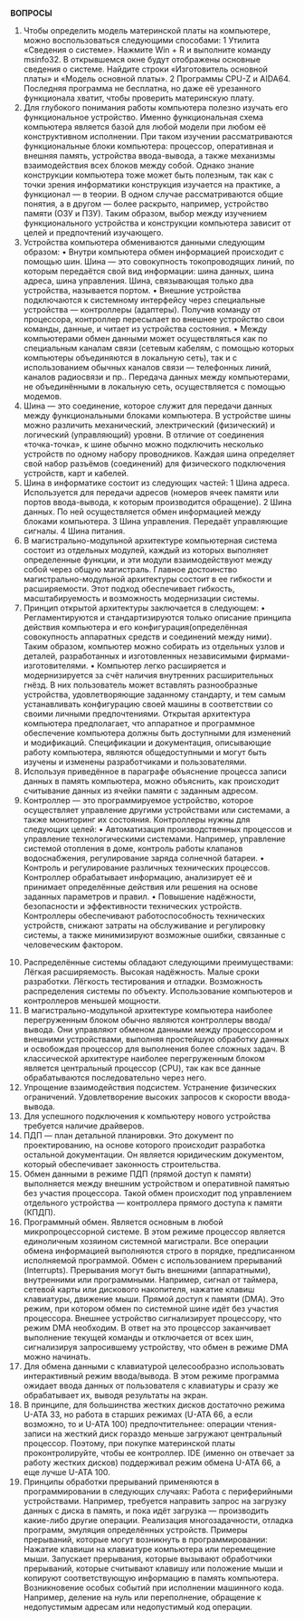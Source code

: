 **ВОПРОСЫ**

1) Чтобы определить модель материнской платы на компьютере, можно воспользоваться следующими способами:
 1 Утилита «Сведения о системе». Нажмите Win + R и выполните команду msinfo32. В открывшемся окне будут отображены основные сведения о системе. Найдите строки «Изготовитель основной платы» и «Модель основной платы».
 2 Программы CPU-Z и AIDA64. Последняя программа не бесплатна, но даже её урезанного функционала хватит, чтобы проверить материнскую плату.
2) Для глубокого понимания работы компьютера полезно изучать его функциональное устройство. 
Именно функциональная схема компьютера является базой для любой модели при любом её конструктивном исполнении. При таком изучении рассматриваются функциональные блоки компьютера: процессор, оперативная и внешняя память, устройства ввода-вывода, а также механизмы взаимодействия всех блоков между собой. 
Однако знание конструкции компьютера тоже может быть полезным, так как с точки зрения информатики конструкция изучается на практике, а функционал — в теории. В одном случае рассматриваются общие понятия, а в другом — более раскрыто, например, устройство памяти (ОЗУ и ПЗУ). 
Таким образом, выбор между изучением функционального устройства и конструкции компьютера зависит от целей и предпочтений изучающего.
3) Устройства компьютера обмениваются данными следующим образом:
 • Внутри компьютера обмен информацией происходит с помощью шин. Шина — это совокупность токопроводящих линий, по которым передаётся свой вид информации: шина данных, шина адреса, шина управления. Шина, связывающая только два устройства, называется портом. 
 • Внешние устройства подключаются к системному интерфейсу через специальные устройства — контроллеры (адаптеры). Получив команду от процессора, контроллер пересылает во внешнее устройство свои команды, данные, и читает из устройства состояния. 
 • Между компьютерами обмен данными может осуществляться как по специальным каналам связи (сетевым кабелям, с помощью которых компьютеры объединяются в локальную сеть), так и с использованием обычных каналов связи — телефонных линий, каналов радиосвязи и пр.. Передача данных между компьютерами, не объединёнными в локальную сеть, осуществляется с помощью модемов. 
4) Шина — это соединение, которое служит для передачи данных между функциональными блоками компьютера.
В устройстве шины можно различить механический, электрический (физический) и логический (управляющий) уровни.
В отличие от соединения «точка-точка», к шине обычно можно подключить несколько устройств по одному набору проводников.
Каждая шина определяет свой набор разъёмов (соединений) для физического подключения устройств, карт и кабелей.
5) Шина в информатике состоит из следующих частей: 
 1 Шина адреса. Используется для передачи адресов (номеров ячеек памяти или портов ввода-вывода, к которым производится обращение). 
 2 Шина данных. По ней осуществляется обмен информацией между блоками компьютера. 
 3 Шина управления. Передаёт управляющие сигналы. 
 4 Шина питания. 
6) В магистрально-модульной архитектуре компьютерная система состоит из отдельных модулей, каждый из которых выполняет определенные функции, и эти модули взаимодействуют между собой через общую магистраль.
Главное достоинство магистрально-модульной архитектуры состоит в ее гибкости и расширяемости. Этот подход обеспечивает гибкость, масштабируемость и возможность модернизации системы.
7) Принцип открытой архитектуры заключается в следующем:
 • Регламентируются и стандартизируются только описание принципа действия компьютера и его конфигурация(определённая совокупность аппаратных средств и соединений между ними). Таким образом, компьютер можно собирать из отдельных узлов и деталей, разработанных и изготовленных независимыми фирмами-изготовителями. 
 • Компьютер легко расширяется и модернизируется за счёт наличия внутренних расширительных гнёзд. В них пользователь может вставлять разнообразные устройства, удовлетворяющие заданному стандарту, и тем самым устанавливать конфигурацию своей машины в соответствии со своими личными предпочтениями. 
Открытая архитектура компьютера предполагает, что аппаратное и программное обеспечение компьютера должны быть доступными для изменений и модификаций. Спецификации и документация, описывающие работу компьютера, являются общедоступными и могут быть изучены и изменены разработчиками и пользователями. 
8) Используя приведённое в параграфе объяснение процесса записи данных в память компьютера, можно объяснить, как происходит считывание данных из ячейки памяти с заданным адресом. 
9) Контроллер — это программируемое устройство, которое осуществляет управление другими устройствами или системами, а также мониторинг их состояния. 
Контроллеры нужны для следующих целей:
 • Автоматизация производственных процессов и управление технологическими системами. Например, управление системой отопления в доме, контроль работы клапанов водоснабжения, регулирование заряда солнечной батареи. 
 • Контроль и регулирование различных технических процессов. Контроллер обрабатывает информацию, анализирует её и принимает определённые действия или решения на основе заданных параметров и правил. 
 • Повышение надёжности, безопасности и эффективности технических устройств. Контроллеры обеспечивают работоспособность технических устройств, снижают затраты на обслуживание и регулировку системы, а также минимизируют возможные ошибки, связанные с человеческим фактором. 
 10. Распределённые системы обладают следующими преимуществами:
Лёгкая расширяемость.
Высокая надёжность.
Малые сроки разработки.
Лёгкость тестирования и отладки.
Возможность распределения системы по объекту.
Использование компьютеров и контроллеров меньшей мощности.
11. В магистрально-модульной архитектуре компьютера наиболее перегруженным блоком обычно являются контроллеры ввода/вывода. Они управляют обменом данными между процессором и внешними устройствами, выполняя простейшую обработку данных и освобождая процессор для выполнения более сложных задач. 
В классической архитектуре наиболее перегруженным блоком является центральный процессор (CPU), так как все данные обрабатываются последовательно через него.
12. Упрощение взаимодействия подсистем. Устранение физических ограничений. Удовлетворение высоких запросов к скорости ввода-вывода.
13. Для успешного подключения к компьютеру нового устройства требуется наличие драйверов.
14. ПДП — план детальной планировки.
Это документ по проектированию, на основе которого происходит разработка остальной документации. Он является юридическим документом, который обеспечивает законность строительства.
15. Обмен данными в режиме ПДП (прямой доступ к памяти) выполняется между внешним устройством и оперативной памятью без участия процессора. Такой обмен происходит под управлением отдельного устройства — контроллера прямого доступа к памяти (КПДП).
16. Программный обмен. Является основным в любой микропроцессорной системе. В этом режиме процессор является единоличным хозяином системной магистрали. Все операции обмена информацией выполняются строго в порядке, предписанном исполняемой программой. 
Обмен с использованием прерываний (Interrupts). Прерывания могут быть внешними (аппаратными), внутренними или программными. Например, сигнал от таймера, сетевой карты или дискового накопителя, нажатие клавиш клавиатуры, движение мыши. 
Прямой доступ к памяти (DMA). Это режим, при котором обмен по системной шине идёт без участия процессора. Внешнее устройство сигнализирует процессору, что режим DMA необходим. В ответ на это процессор заканчивает выполнение текущей команды и отключается от всех шин, сигнализируя запросившему устройству, что обмен в режиме DMA можно начинать.
17. Для обмена данными с клавиатурой целесообразно использовать интерактивный режим ввода/вывода. В этом режиме программа ожидает ввода данных от пользователя с клавиатуры и сразу же обрабатывает их, выводя результаты на экран.
18. В принципе, для большинства жестких дисков достаточно режима U-ATA 33, но работа в старших режимах (U-ATA 66, а если возможно, то и U-ATA 100) предпочтительнее: операции чтения-записи на жесткий диск гораздо меньше загружают центральный процессор. Поэтому, при покупке материнской платы проконтролируйте, чтобы ее контроллер. IDE (именно он отвечает за работу жестких дисков) поддерживал режим обмена U-ATA 66, а еще лучше U-ATA 100.
19. Принципы обработки прерываний применяются в программировании в следующих случаях:
Работа с периферийными устройствами. Например, требуется направить запрос на загрузку данных с диска в память, и пока идёт загрузка — производить какие-либо другие операции. 
Реализация многозадачности, отладка программ, эмуляция определённых устройств. 
Примеры прерываний, которые могут возникнуть в программировании:
Нажатие клавиши на клавиатуре компьютера или перемещение мыши. Запускает прерывания, которые вызывают обработчики прерываний, которые считывают клавишу или положение мыши и копируют соответствующую информацию в память компьютера. 
Возникновение особых событий при исполнении машинного кода. Например, деление на нуль или переполнение, обращение к недопустимым адресам или недопустимый код операции.

